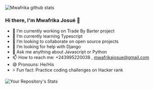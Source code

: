 

![Mwafrika github stats](https://github-readme-stats.vercel.app/api?username=mwafrika&show_icons=true&hide_border=true&title_color=ffffff&icon_color=bb2acf&text_color=daf7dc&bg_color=151515)

### Hi there, I'm Mwafrika Josué 👋

 - 🔭 I’m currently working on Trade By Barter project
 - 🌱 I’m currently learning Typescript
 - 👯 I’m looking to collaborate on open source projects
 - 🤔 I’m looking for help with Django
 - 💬 Ask me anything about Javascript or Python
 - 📫 How to reach me: +243995220038 , mwafrikajosue@gmail.com
 - 😄 Pronouns: He/His
 - ⚡ Fun fact: Practice coding challenges on Hacker rank

![Your Repository's Stats](https://github-readme-stats.vercel.app/api/top-langs/?username=mwafrika&theme=blue-green)
